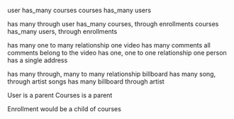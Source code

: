 user has_many courses
courses has_many users

has many through 
user has_many courses, through enrollments 
courses has_many users, through enrollments


has many one to many relationship
  one video has many comments 
  all comments belong to the video
has one, one to one relationship
  one person has a single address 

has many through, many to many relationship
  billboard has many song, through artist 
  songs has many billboard through artist

User is a parent 
Courses is a parent

Enrollment would be a child of courses  
